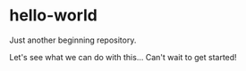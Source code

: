 # hello-world
Just another beginning repository.

Let's see what we can do with this...
Can't wait to get started!
